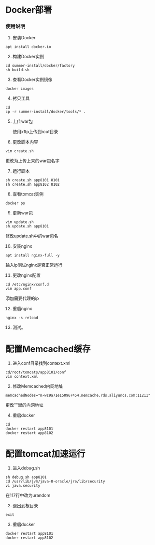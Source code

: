 # Docker部署

### 使用说明

1. 安装Docker

```
apt install docker.io
```
2. 构建Docker实例

```
cd summer-install/docker/factory
sh build.sh
```
3. 查看Docker实例镜像

```
docker images
```
4. 拷贝工具

```
cd
cp -r summer-install/docker/tools/* .
```
5. 上传war包

   使用xftp上传到root目录

6. 更改脚本内容

```
vim create.sh
```
更改为上传上来的war包名字

7. 运行脚本

```
sh create.sh app8101 8101
sh create.sh app8102 8102
```
8. 查看tomcat实例

```
docker ps
```
9. 更新war包

```
vim update.sh
sh.update.sh app8101
```
修改update.sh中的war包名

10. 安装nginx

```
apt install nginx-full -y
```
输入ip测试nginx是否正常运行

11. 更改nginx配置

```
cd /etc/nginx/conf.d
vim app.conf
```
添加需要代理的ip

12. 重启nginx

```
nginx -s reload
```
13. 测试。

# 配置Memcached缓存
1. 进入conf目录找到context.xml
```
cd/root/tomcats/app8101/conf
vim context.xml
```
2. 修改Memcached内网地址
  ```
memcachedNodes="m-wz9a71e150967454.memcache.rds.aliyuncs.com:11211"
  ```
更改""里的内网地址

4. 重启docker
```
cd 
docker restart app8101
docker restart app8102
```
# 配置tomcat加速运行
1.  进入debug.sh
```
sh debug.sh app8101
cd /usr/lib/jvm/java-8-oracle/jre/lib/security
vi java.security
```
在117行中改为urandom

2. 退出到根目录
```
exit
```
3. 重启docker
```
docker restart app8101
docker restart app8102
```

